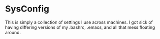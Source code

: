 SysConfig
=========

This is simply a collection of settings I use across machines. I got
sick of having differing versions of my .bashrc, .emacs, and all that
mess floating around.
